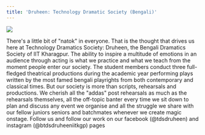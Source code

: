 ```yaml
---
title: 'Druheen: Technology Dramatic Society (Bengali)'
---
```


![](https://drive.google.com/uc?id=1p5m3k3-xmXFGoRBnFCB2xsN-5-1O-27E)

There's a little bit of "natok" in everyone. That is the thought that drives us here at Technology Dramatics Society: Druheen, the Bengali Dramatics Society of IIT Kharagpur. The ability to inspire a multitude of emotions in an audience through acting is what we practice and what we teach from the moment people enter our society. The student members conduct three full-fledged theatrical productions during the academic year performing plays written by the most famed bengali playrights from both contemporary and classical times. But our society is more than scripts, rehearsals and productions. We cherish all the "addas" post rehearsals as much as the rehearsals themselves, all the off-topic banter every time we sit down to plan and discuss any event we organise and all the struggle we share with our fellow juniors seniors and batchmates whenever we create magic onstage. Follow us and follow our work on our facebook (@tdsdruheen) and instagram (@btdsdruheeniitkgp) pages